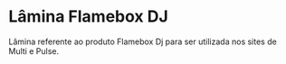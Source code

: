 # Lâmina Flamebox DJ
Lâmina referente ao produto Flamebox Dj para ser utilizada nos sites de Multi e Pulse.
